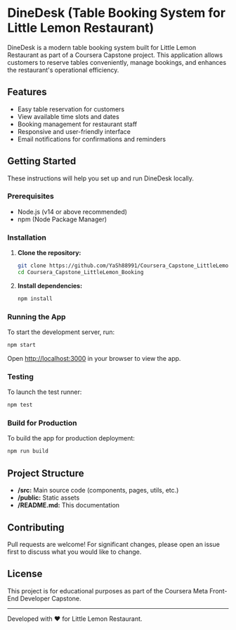 # DineDesk (Table Booking System for Little Lemon Restaurant)

DineDesk is a modern table booking system built for Little Lemon Restaurant as part of a Coursera Capstone project. This application allows customers to reserve tables conveniently, manage bookings, and enhances the restaurant's operational efficiency.

## Features

- Easy table reservation for customers
- View available time slots and dates
- Booking management for restaurant staff
- Responsive and user-friendly interface
- Email notifications for confirmations and reminders

## Getting Started

These instructions will help you set up and run DineDesk locally.

### Prerequisites

- Node.js (v14 or above recommended)
- npm (Node Package Manager)

### Installation

1. **Clone the repository:**
    ```bash
    git clone https://github.com/YaSh88991/Coursera_Capstone_LittleLemon_Booking.git
    cd Coursera_Capstone_LittleLemon_Booking
    ```

2. **Install dependencies:**
    ```bash
    npm install
    ```

### Running the App

To start the development server, run:

```bash
npm start
```
Open [http://localhost:3000](http://localhost:3000) in your browser to view the app.

### Testing

To launch the test runner:

```bash
npm test
```

### Build for Production

To build the app for production deployment:

```bash
npm run build
```

## Project Structure

- **/src:** Main source code (components, pages, utils, etc.)
- **/public:** Static assets
- **/README.md:** This documentation

## Contributing

Pull requests are welcome! For significant changes, please open an issue first to discuss what you would like to change.

## License

This project is for educational purposes as part of the Coursera Meta Front-End Developer Capstone.

---

Developed with ❤️ for Little Lemon Restaurant.
